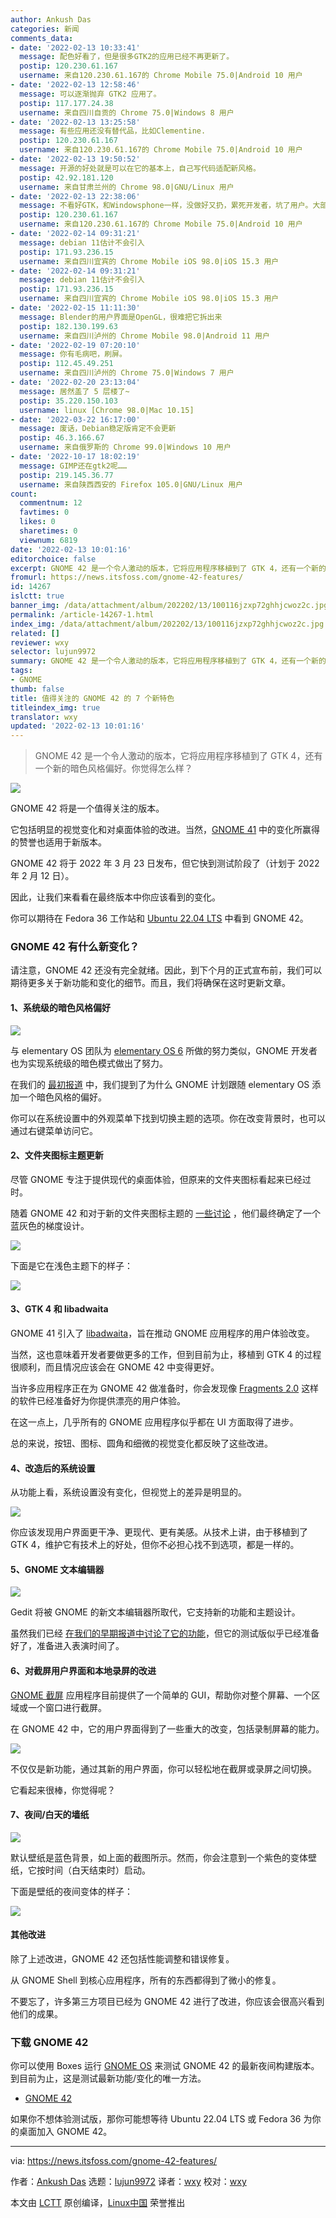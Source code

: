 ```yaml
---
author: Ankush Das
categories: 新闻
comments_data:
- date: '2022-02-13 10:33:41'
  message: 配色好看了，但是很多GTK2的应用已经不再更新了。
  postip: 120.230.61.167
  username: 来自120.230.61.167的 Chrome Mobile 75.0|Android 10 用户
- date: '2022-02-13 12:58:46'
  message: 可以逐渐抛弃 GTK2 应用了。
  postip: 117.177.24.38
  username: 来自四川自贡的 Chrome 75.0|Windows 8 用户
- date: '2022-02-13 13:25:58'
  message: 有些应用还没有替代品，比如Clementine.
  postip: 120.230.61.167
  username: 来自120.230.61.167的 Chrome Mobile 75.0|Android 10 用户
- date: '2022-02-13 19:50:52'
  message: 开源的好处就是可以在它的基本上，自己写代码适配新风格。
  postip: 42.92.181.120
  username: 来自甘肃兰州的 Chrome 98.0|GNU/Linux 用户
- date: '2022-02-13 22:38:06'
  message: 不看好GTK，和Windowsphone一样，没做好又扔，累死开发者，坑了用户。大部分开源软件没那么多基金维护，特别是小软件，Blender还好有大佬靠，其他软件像GIMP几百年没变过什么样。这样子最后的结果是整个桌面四分五裂。GIMP生出来的GTK最后它娘都不认了，只顾自己华丽，它娘却又老又丑。
  postip: 120.230.61.167
  username: 来自120.230.61.167的 Chrome Mobile 75.0|Android 10 用户
- date: '2022-02-14 09:31:21'
  message: debian 11估计不会引入
  postip: 171.93.236.15
  username: 来自四川宜宾的 Chrome Mobile iOS 98.0|iOS 15.3 用户
- date: '2022-02-14 09:31:21'
  message: debian 11估计不会引入
  postip: 171.93.236.15
  username: 来自四川宜宾的 Chrome Mobile iOS 98.0|iOS 15.3 用户
- date: '2022-02-15 11:11:30'
  message: Blender的用户界面是OpenGL，很难把它拆出来
  postip: 182.130.199.63
  username: 来自四川泸州的 Chrome Mobile 98.0|Android 11 用户
- date: '2022-02-19 07:20:10'
  message: 你有毛病吧，刷屏。
  postip: 112.45.49.251
  username: 来自四川泸州的 Chrome 75.0|Windows 7 用户
- date: '2022-02-20 23:13:04'
  message: 居然盖了 5 层楼了~
  postip: 35.220.150.103
  username: linux [Chrome 98.0|Mac 10.15]
- date: '2022-03-22 16:17:00'
  message: 废话，Debian稳定版肯定不会更新
  postip: 46.3.166.67
  username: 来自俄罗斯的 Chrome 99.0|Windows 10 用户
- date: '2022-10-17 18:02:19'
  message: GIMP还在gtk2呢……
  postip: 219.145.36.77
  username: 来自陕西西安的 Firefox 105.0|GNU/Linux 用户
count:
  commentnum: 12
  favtimes: 0
  likes: 0
  sharetimes: 0
  viewnum: 6819
date: '2022-02-13 10:01:16'
editorchoice: false
excerpt: GNOME 42 是一个令人激动的版本，它将应用程序移植到了 GTK 4，还有一个新的暗色风格偏好。你觉得怎么样？
fromurl: https://news.itsfoss.com/gnome-42-features/
id: 14267
islctt: true
banner_img: /data/attachment/album/202202/13/100116jzxp72ghhjcwoz2c.jpg
permalink: /article-14267-1.html
index_img: /data/attachment/album/202202/13/100116jzxp72ghhjcwoz2c.jpg.thumb.jpg
related: []
reviewer: wxy
selector: lujun9972
summary: GNOME 42 是一个令人激动的版本，它将应用程序移植到了 GTK 4，还有一个新的暗色风格偏好。你觉得怎么样？
tags:
- GNOME
thumb: false
title: 值得关注的 GNOME 42 的 7 个新特色
titleindex_img: true
translator: wxy
updated: '2022-02-13 10:01:16'
---
```



> 
> GNOME 42 是一个令人激动的版本，它将应用程序移植到了 GTK 4，还有一个新的暗色风格偏好。你觉得怎么样？
> 
> 
> 


![](/data/attachment/album/202202/13/100116jzxp72ghhjcwoz2c.jpg)


GNOME 42 将是一个值得关注的版本。


它包括明显的视觉变化和对桌面体验的改进。当然，[GNOME 41](https://news.itsfoss.com/gnome-41-release/) 中的变化所赢得的赞誉也适用于新版本。


GNOME 42 将于 2022 年 3 月 23 日发布，但它快到测试阶段了（计划于 2022 年 2 月 12 日）。


因此，让我们来看看在最终版本中你应该看到的变化。


你可以期待在 Fedora 36 工作站和 [Ubuntu 22.04 LTS](https://itsfoss.com/ubuntu-22-04-release-features/) 中看到 GNOME 42。


### GNOME 42 有什么新变化？


请注意，GNOME 42 还没有完全就绪。因此，到下个月的正式宣布前，我们可以期待更多关于新功能和变化的细节。而且，我们将确保在这时更新文章。


#### 1、系统级的暗色风格偏好


![](/data/attachment/album/202202/13/100117alsiismwiwlq0ms0.jpg)


与 elementary OS 团队为 [elementary OS 6](https://news.itsfoss.com/elementary-os-6-features/) 所做的努力类似，GNOME 开发者也为实现系统级的暗色模式做出了努力。


在我们的 [最初报道](https://news.itsfoss.com/gnome-42-dark-style-preference/) 中，我们提到了为什么 GNOME 计划跟随 elementary OS 添加一个暗色风格的偏好。


你可以在系统设置中的外观菜单下找到切换主题的选项。你在改变背景时，也可以通过右键菜单访问它。


#### 2、文件夹图标主题更新


尽管 GNOME 专注于提供现代的桌面体验，但原来的文件夹图标看起来已经过时。


随着 GNOME 42 和对于新的文件夹图标主题的 [一些讨论](https://gitlab.gnome.org/GNOME/adwaita-icon-theme/-/merge_requests/38) ，他们最终确定了一个蓝灰色的梯度设计。


![](/data/attachment/album/202202/13/100118cv1z1nhjg66lvvm8.jpg)


下面是它在浅色主题下的样子：


![](/data/attachment/album/202202/13/100119jfemhfvflh6qp9ek.jpg)


#### 3、GTK 4 和 libadwaita


GNOME 41 引入了 [libadwaita](https://aplazas.pages.gitlab.gnome.org/blog/blog/2021/03/31/introducing-libadwaita.html)，旨在推动 GNOME 应用程序的用户体验改变。


当然，这也意味着开发者要做更多的工作，但到目前为止，移植到 GTK 4 的过程很顺利，而且情况应该会在 GNOME 42 中变得更好。


当许多应用程序正在为 GNOME 42 做准备时，你会发现像 [Fragments 2.0](https://news.itsfoss.com/fragments-2-0-release/) 这样的软件已经准备好为你提供漂亮的用户体验。


在这一点上，几乎所有的 GNOME 应用程序似乎都在 UI 方面取得了进步。


总的来说，按钮、图标、圆角和细微的视觉变化都反映了这些改进。


#### 4、改造后的系统设置


从功能上看，系统设置没有变化，但视觉上的差异是明显的。


![](/data/attachment/album/202202/13/100119gotg3fv0zf378zlr.jpg)


你应该发现用户界面更干净、更现代、更有美感。从技术上讲，由于移植到了GTK 4，维护它有技术上的好处，但你不必担心找不到选项，都是一样的。


#### 5、GNOME 文本编辑器


![](/data/attachment/album/202202/13/100120wwewky5o6iy6eoh6.jpg)


Gedit 将被 GNOME 的新文本编辑器所取代，它支持新的功能和主题设计。


虽然我们已经 [在我们的早期报道中讨论了它的功能](https://news.itsfoss.com/gnome-text-editor-to-replace-gedit/)，但它的测试版似乎已经准备好了，准备进入表演时间了。


#### 6、对截屏用户界面和本地录屏的改进


[GNOME 截屏](https://itsfoss.com/using-gnome-screenshot-tool/) 应用程序目前提供了一个简单的 GUI，帮助你对整个屏幕、一个区域或一个窗口进行截屏。


在 GNOME 42 中，它的用户界面得到了一些重大的改变，包括录制屏幕的能力。


![](/data/attachment/album/202202/13/100121ircc7zg7gb9krcqz.jpg)


不仅仅是新功能，通过其新的用户界面，你可以轻松地在截屏或录屏之间切换。


它看起来很棒，你觉得呢？


#### 7、夜间/白天的墙纸


![](/data/attachment/album/202202/13/100122xllo34k0vll9ks00.jpg)


默认壁纸是蓝色背景，如上面的截图所示。然而，你会注意到一个紫色的变体壁纸，它按时间（白天结束时）启动。


下面是壁纸的夜间变体的样子：


![](/data/attachment/album/202202/13/100123ky78kbzc4kb94bqf.jpg)


#### 其他改进


除了上述改进，GNOME 42 还包括性能调整和错误修复。


从 GNOME Shell 到核心应用程序，所有的东西都得到了微小的修复。


不要忘了，许多第三方项目已经为 GNOME 42 进行了改进，你应该会很高兴看到他们的成果。


### 下载 GNOME 42


你可以使用 Boxes 运行 [GNOME OS](https://itsfoss.com/gnome-os/) 来测试 GNOME 42 的最新夜间构建版本。到目前为止，这是测试最新功能/变化的唯一方法。


* [GNOME 42](https://os.gnome.org)


如果你不想体验测试版，那你可能想等待 Ubuntu 22.04 LTS 或 Fedora 36 为你的桌面加入 GNOME 42。




---


via: <https://news.itsfoss.com/gnome-42-features/>


作者：[Ankush Das](https://news.itsfoss.com/author/ankush/) 选题：[lujun9972](https://github.com/lujun9972) 译者：[wxy](https://github.com/wxy) 校对：[wxy](https://github.com/wxy)


本文由 [LCTT](https://github.com/LCTT/TranslateProject) 原创编译，[Linux中国](https://linux.cn/) 荣誉推出